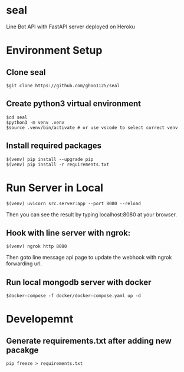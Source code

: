 # seal
Line Bot API with FastAPI server deployed on Heroku

# Environment Setup

## Clone seal
```
$git clone https://github.com/ghoo1125/seal
```

## Create python3 virtual environment
```
$cd seal
$python3 -m venv .venv
$source .venv/bin/activate # or use vscode to select correct venv
```

## Install required packages
```
$(venv) pip install --upgrade pip
$(venv) pip install -r requirements.txt
```

# Run Server in Local
```
$(venv) uvicorn src.server:app --port 8080 --reload
```
Then you can see the result by typing localhost:8080 at your browser.

## Hook with line server with ngrok:
```
$(venv) ngrok http 8080
```
Then goto line message api page to update the webhook with ngrok forwarding url.

## Run local mongodb server with docker
```
$docker-compose -f docker/docker-compose.yaml up -d
```

# Developemnt

## Generate requirements.txt after adding new pacakge
```
pip freeze > requirements.txt
```
